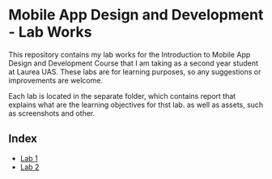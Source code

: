 # Mobile App Design and Development - Lab Works

This repository contains my lab works for the Introduction to Mobile App Design and Development Course that I am taking as a second year student at Laurea UAS. These labs are for learning purposes, so any suggestions or improvements are welcome.

Each lab is located in the separate folder, which contains report that explains what are the learning objectives for thst lab. as well as assets, such as screenshots and other. 

## Index

- [Lab 1](./Lab01)
- [Lab 2](./Lab02)
